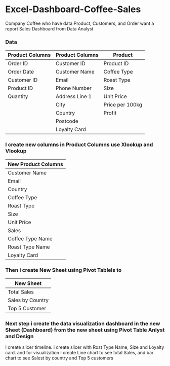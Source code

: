 # Excel-Dashboard-Coffee-Sales

Company Coffee who have data Product, Customers, and Order want a report Sales Dashboard from Data Analyst

### Data
| **Product Columns** | **Product Columns** | **Product** |
| --- | --- | --- |
| Order ID      | Customer ID      | Product ID |
| Order Date    | Customer Name    | Coffee Type |
| Customer ID   | Email            | Roast Type |
| Product ID    | Phone Number     | Size |
| Quantity      | Address Line 1   | Unit Price |
|               | City             | Price per 100kg |
|               | Country          | Profit |
|               | Postcode         | |
|               | Loyalty Card     | |


### I create new columns in **Product Columns** use Xlookup and Vlookup 
| **New Product Columns** |
| --- |
| Customer Name |
| Email |
| Country |
| Coffee Type |
| Roast Type |
| Size |
| Unit Price |
| Sales |
| Coffee Type Name |
| Roast Type Name |
| Loyalty Card |

### Then i create New Sheet using Pivot Tablels to 
| **New Sheet** |
| --- |
| Total Sales |
| Sales by Country |
| Top 5 Customer |

### Next step i create the data visualization dashboard in the new Sheet (**Dashboard**) from the new sheet using Pivot Table Anlyst and Design
I create slicer timeline. i create slicer with Rost Type Name, Size and Loyalty card.
and for visualization i create Line chart to see total Sales, and bar chart to see Salest by country and Top 5 customers























